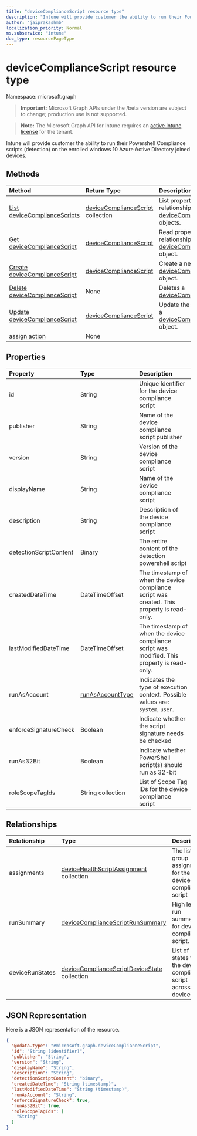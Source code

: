 ```yaml
---
title: "deviceComplianceScript resource type"
description: "Intune will provide customer the ability to run their Powershell Compliance scripts (detection) on the enrolled windows 10 Azure Active Directory joined devices."
author: "jaiprakashmb"
localization_priority: Normal
ms.subservice: "intune"
doc_type: resourcePageType
---
```


# deviceComplianceScript resource type

Namespace: microsoft.graph
> **Important:** Microsoft Graph APIs under the /beta version are subject to change; production use is not supported.

> **Note:** The Microsoft Graph API for Intune requires an [active Intune license](https://go.microsoft.com/fwlink/?linkid=839381) for the tenant.


Intune will provide customer the ability to run their Powershell Compliance scripts (detection) on the enrolled windows 10 Azure Active Directory joined devices.

## Methods
|Method|Return Type|Description|
|:---|:---|:---|
|[List deviceComplianceScripts](../api/intune-devices-devicecompliancescript-list.md)|[deviceComplianceScript](../resources/intune-devices-devicecompliancescript.md) collection|List properties and relationships of the [deviceComplianceScript](../resources/intune-devices-devicecompliancescript.md) objects.|
|[Get deviceComplianceScript](../api/intune-devices-devicecompliancescript-get.md)|[deviceComplianceScript](../resources/intune-devices-devicecompliancescript.md)|Read properties and relationships of the [deviceComplianceScript](../resources/intune-devices-devicecompliancescript.md) object.|
|[Create deviceComplianceScript](../api/intune-devices-devicecompliancescript-create.md)|[deviceComplianceScript](../resources/intune-devices-devicecompliancescript.md)|Create a new [deviceComplianceScript](../resources/intune-devices-devicecompliancescript.md) object.|
|[Delete deviceComplianceScript](../api/intune-devices-devicecompliancescript-delete.md)|None|Deletes a [deviceComplianceScript](../resources/intune-devices-devicecompliancescript.md).|
|[Update deviceComplianceScript](../api/intune-devices-devicecompliancescript-update.md)|[deviceComplianceScript](../resources/intune-devices-devicecompliancescript.md)|Update the properties of a [deviceComplianceScript](../resources/intune-devices-devicecompliancescript.md) object.|
|[assign action](../api/intune-devices-devicecompliancescript-assign.md)|None||

## Properties
|Property|Type|Description|
|:---|:---|:---|
|id|String|Unique Identifier for the device compliance script|
|publisher|String|Name of the device compliance script publisher|
|version|String|Version of the device compliance script|
|displayName|String|Name of the device compliance script|
|description|String|Description of the device compliance script|
|detectionScriptContent|Binary|The entire content of the detection powershell script|
|createdDateTime|DateTimeOffset|The timestamp of when the device compliance script was created. This property is read-only.|
|lastModifiedDateTime|DateTimeOffset|The timestamp of when the device compliance script was modified. This property is read-only.|
|runAsAccount|[runAsAccountType](../resources/intune-shared-runasaccounttype.md)|Indicates the type of execution context. Possible values are: `system`, `user`.|
|enforceSignatureCheck|Boolean|Indicate whether the script signature needs be checked|
|runAs32Bit|Boolean|Indicate whether PowerShell script(s) should run as 32-bit|
|roleScopeTagIds|String collection|List of Scope Tag IDs for the device compliance script|

## Relationships
|Relationship|Type|Description|
|:---|:---|:---|
|assignments|[deviceHealthScriptAssignment](../resources/intune-devices-devicehealthscriptassignment.md) collection|The list of group assignments for the device compliance script|
|runSummary|[deviceComplianceScriptRunSummary](../resources/intune-devices-devicecompliancescriptrunsummary.md)|High level run summary for device compliance script.|
|deviceRunStates|[deviceComplianceScriptDeviceState](../resources/intune-devices-devicecompliancescriptdevicestate.md) collection|List of run states for the device compliance script across all devices|

## JSON Representation
Here is a JSON representation of the resource.
<!-- {
  "blockType": "resource",
  "keyProperty": "id",
  "@odata.type": "microsoft.graph.deviceComplianceScript"
}
-->
``` json
{
  "@odata.type": "#microsoft.graph.deviceComplianceScript",
  "id": "String (identifier)",
  "publisher": "String",
  "version": "String",
  "displayName": "String",
  "description": "String",
  "detectionScriptContent": "binary",
  "createdDateTime": "String (timestamp)",
  "lastModifiedDateTime": "String (timestamp)",
  "runAsAccount": "String",
  "enforceSignatureCheck": true,
  "runAs32Bit": true,
  "roleScopeTagIds": [
    "String"
  ]
}
```
